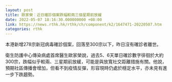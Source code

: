 ```yaml
---
layout: post
title: 歐家榮：近日確診個案跌幅較兩三個星期前放緩
date: 2022-05-07 18:16:30.000000000 +08:00
link: https://news.rthk.hk/rthk/ch/component/k2/1647471-20220507.htm
categories: rthk
---
```


本港新增278宗新冠病毒確診個案，回落至300宗以下，昨日沒有確診者離世。

衛生防護中心傳染病處首席醫生歐家榮說，過去5、6天單日確診數字徘徊於大約300宗，跌幅似乎較兩、三星期前放緩，可能是與放寬社交距離措施有關。他說，預期社區傳播會增加，但看不到疫情反彈，形容現時仍處於穩定水平，亦未見有進一步下跌趨勢。
